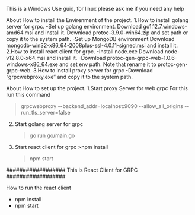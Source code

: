 This is a Windows Use guid, for linux please ask me if you need any help

About How to install the Envirenment of the project.
1.How to install golang server for grpc.
-Set up golang environment.
       Download go1.12.7.windows-amd64.msi and install it.
       Download protoc-3.9.0-win64.zip and set path or copy it to the system path.
-Set up MongoDB environment
        Download mongodb-win32-x86_64-2008plus-ssl-4.0.11-signed.msi and install it.
2.How to install react client for grpc.
-Install node.exe
Download node-v12.8.0-x64.msi and install it.
-Download protoc-gen-grpc-web-1.0.6-windows-x86_64.exe and set env path.
Note that rename it to protoc-gen-grpc-web.
3.How to install proxy server for grpc
-Download “grpcwebproxy.exe” and copy it to the system path.

About How to set up the project.
1.Start proxy Server for web grpc
For this run this command
> grpcwebproxy --backend_addr=localhost:9090 --allow_all_origins  --run_tls_server=false
2. Start golang server for grpc
	>go run go/main.go
3. Start react client for grpc
           >npm install
	>npm start


##################
This is React Client for GRPC
##################
 
How to run the react client
* npm install
* npm start


